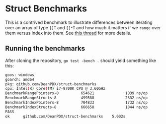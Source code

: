 # Struct Benchmarks
This is a contrived benchmark to illustrate differences between iterating over an array of type `[]T` and `[]*T` and how much it matters if we `range` over them versus index into them. See [this thread](https://forum.golangbridge.org/t/can-someone-kindly-eli5-the-difference-between-using-slice-of-pointers-and-slice-of-structs/34905) for more details.

## Running the benchmarks
After cloning the repository, `go test -bench .` should yield something like this:

```bash
goos: windows
goarch: amd64
pkg: github.com/DeanPDX/struct-benchmarks
cpu: Intel(R) Core(TM) i7-9700K CPU @ 3.60GHz
BenchmarkRangePointers-8          654621              1839 ns/op
BenchmarkRangeStructs-8           499588              2332 ns/op
BenchmarkIndexPointers-8          704833              1732 ns/op
BenchmarkIndexStructs-8           666658              1844 ns/op
PASS
ok      github.com/DeanPDX/struct-benchmarks    5.002s
```